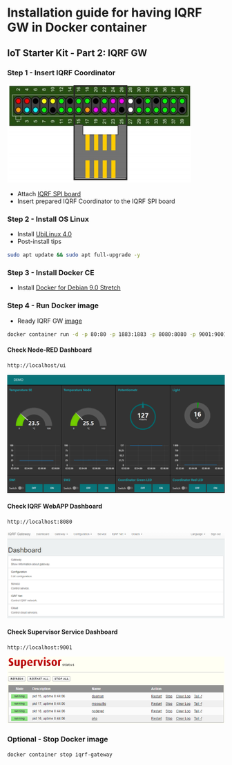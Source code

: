 # Installation guide for having IQRF GW in Docker container

## IoT Starter Kit - Part 2: IQRF GW

### Step 1 - Insert IQRF Coordinator

![IQRF SPI board](docs/iqrf-spi-board.png)

* Attach [IQRF SPI board](http://www.iqrf.org/weben/downloads.php?id=412)
* Insert prepared IQRF Coordinator to the IQRF SPI board

### Step 2 - Install OS Linux

* Install [UbiLinux 4.0](https://up-community.org/downloads/download/44-ubilinux/90-ubilinux-installer-4-0)
* Post-install tips

```bash
sudo apt update && sudo apt full-upgrade -y
```

### Step 3 - Install Docker CE

* Install [Docker for Debian 9.0 Stretch](https://github.com/iqrfsdk/iqrf-daemon/blob/master/docker/INSTALL.md)

### Step 4 - Run Docker image

* Ready IQRF GW [image](https://hub.docker.com/r/iqrfsdk/iqrf-gateway-debian/)

```bash
docker container run -d -p 80:80 -p 1883:1883 -p 8080:8080 -p 9001:9001 --device /dev/spidev2.0:/dev/spidev2.0 --privileged --name iqrf-gateway --restart=always iqrfsdk/iqrf-gateway:latest
```

#### Check Node-RED Dashboard

```bash
http://localhost/ui
```
![IQRF App Dashboard](https://github.com/iqrfsdk/iot-starter-kit/blob/master/docs/nodered-dashboard.png "IQRF App Dashboard")

#### Check IQRF WebAPP Dashboard

```bash
http://localhost:8080
```
![IQRF WebAPP Dashboard](https://github.com/iqrfsdk/iot-starter-kit/blob/master/docs/iqrf-daemon-webapp.png "IQRF WebAPP Dashboard")

#### Check Supervisor Service Dashboard

```bash
http://localhost:9001
```
![IQRF Supervisor Dashboard](https://github.com/iqrfsdk/iot-starter-kit/blob/master/docs/supervisor-dashboard.png "IQRF Supervisor Dashboard")

### Optional - Stop Docker image

```bash
docker container stop iqrf-gateway
```
